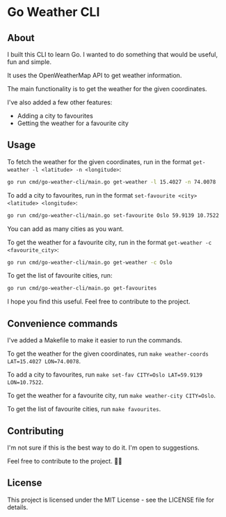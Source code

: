 # Go Weather CLI

## About
I built this CLI to learn Go. I wanted to do something that would be useful, fun and simple.

It uses the OpenWeatherMap API to get weather information.

The main functionality is to get the weather for the given coordinates.

I've also added a few other features:
- Adding a city to favourites
- Getting the weather for a favourite city


## Usage

To fetch the weather for the given coordinates, run in the format `get-weather -l <latitude> -n <longitude>`:
```bash
go run cmd/go-weather-cli/main.go get-weather -l 15.4027 -n 74.0078 
```

To add a city to favourites, run in the format `set-favourite <city> <latitude> <longitude>`:
```bash
go run cmd/go-weather-cli/main.go set-favourite Oslo 59.9139 10.7522  
```

You can add as many cities as you want.

To get the weather for a favourite city, run in the format `get-weather -c <favourite_city>`:
```bash
go run cmd/go-weather-cli/main.go get-weather -c Oslo
```

To get the list of favourite cities, run:
```bash
go run cmd/go-weather-cli/main.go get-favourites
```

I hope you find this useful. Feel free to contribute to the project.

## Convenience commands

I've added a Makefile to make it easier to run the commands.

To get the weather for the given coordinates, run `make weather-coords LAT=15.4027 LON=74.0078`.

To add a city to favourites, run `make set-fav CITY=Oslo LAT=59.9139 LON=10.7522`.

To get the weather for a favourite city, run `make weather-city CITY=Oslo`.

To get the list of favourite cities, run `make favourites`.


## Contributing

I'm not sure if this is the best way to do it. I'm open to suggestions.

Feel free to contribute to the project. 🎉🚀

## License

This project is licensed under the MIT License - see the LICENSE file for details.
